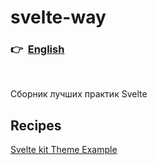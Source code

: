 # svelte-way
### 👉  [English](/README.md)

<br>

Сборник лучших практик Svelte

## Recipes
[Svelte kit Theme Example](/recipes/dark-theme)
